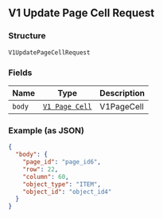 ## V1 Update Page Cell Request

### Structure

`V1UpdatePageCellRequest`

### Fields

| Name | Type | Description |
|  --- | --- | --- |
| `body` | [`V1 Page Cell`](/doc/models/v1-page-cell.md) | V1PageCell |

### Example (as JSON)

```json
{
  "body": {
    "page_id": "page_id6",
    "row": 22,
    "column": 60,
    "object_type": "ITEM",
    "object_id": "object_id4"
  }
}
```

